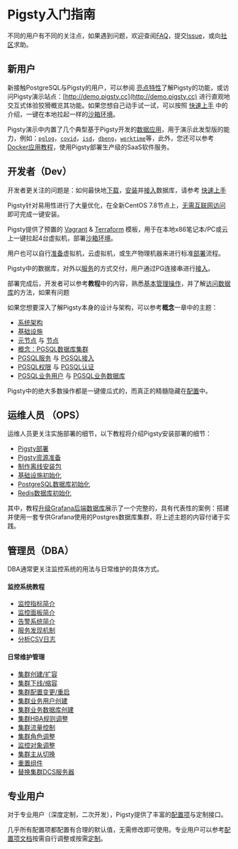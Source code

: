 # Pigsty入门指南

不同的用户有不同的关注点，如果遇到问题，欢迎查阅[FAQ](s-faq.md)，提交[Issue](https://github.com/Vonng/pigsty/issues/new)，或向[社区](community.md)求助。



## 新用户

新接触PostgreSQL与Pigsty的用户，可以参阅 [亮点特性](s-feature.md)了解Pigsty的功能，或访问Pigsty演示站点：[http://demo.pigsty.cc](http://demo.pigsty.cc) 进行直观地交互式体验狡猾概览其功能。如果您想自己动手试一试，可以按照 [快速上手](s-install.md) 中的介绍，一键在本地拉起一样的[沙箱环境](d-sandbox.md)。

Pigsty演示中内置了几个典型基于Pigsty开发的[数据应用](t-application.md)，用于演示此发型版的能力，例如：[`pglog`](http://demo.pigsty.cc/d/pglog-overview)，[`covid`](http://demo.pigsty.cc/d/covid-overview)，[`isd`](http://demo.pigsty.cc/d/isd-overview)，[`dbeng`](http://demo.pigsty.cc/d/dbeng-overview)，[`worktime`](http://demo.pigsty.cc/d/worktime-query)等，此外，您还可以参考 [Docker应用教程](t-docker.md)，使用Pigsty部署生产级的SaaS软件服务。




## 开发者（Dev）

开发者更关注的问题是：如何最快地[下载](d-prepare.md#软件下载)，[安装](s-install.md)并[接入](c-service.md#接入)数据库，请参考 [快速上手](s-install.md)

Pigsty针对易用性进行了大量优化，在全新CentOS 7.8节点上，[无需互联网访问](t-offline.md)即可完成一键安装。

Pigsty提供了预置的 [Vagrant](d-sandbox.md#本地沙箱) & [Terraform](d-sandbox.md#云端沙箱) 模板，用于在本地x86笔记本/PC或云上一键拉起4台虚拟机，部署[沙箱环境](d-sandbox.md.md)。

用户也可以自行[准备](d-prepare.md)虚拟机，云虚拟机，或生产物理机器来进行标准[部署](d-deploy.md)流程。

Pigsty中的数据库，对外以[服务](c-service.md)的方式交付，用户通过PG连接串进行[接入](c-service.md#接入)。

部署完成后，开发者可以参考**教程**中的内容，熟悉[基本管理操作](r-sop.md)，并了解[访问数据库](c-service.md#接入)的方法，如果有问题

如果您想要深入了解Pigsty本身的设计与架构，可以参考**概念**一章中的主题：
   * [系统架构](c-arch.md)
   * [基础设施](c-entity.md)
   * [元节点](c-nodes.md#元节点) 与 [节点](v-nodes.md#节点)
   * [概念：PGSQL数据库集群](c-pgsql.md)
   * [PGSQL服务](c-service.md#服务) 与 [PGSQL接入](c-service.md#接入)
   * [PGSQL权限](c-privilege.md#权限) 与 [PGSQL认证](c-privilege.md#认证)
   * [PGSQL业务用户](c-pgdbuser.md#用户) 与 [PGSQL业务数据库](c-pgdbuser.md#数据库)

Pigsty中的绝大多数操作都是一键傻瓜式的，而真正的精髓隐藏在[配置](v-config.md)中。




## 运维人员 （OPS）

运维人员更关注实施部署的细节，以下教程将介绍Pigsty安装部署的细节：

   * [Pigsty部署](d-deploy.md)
   * [Pigsty资源准备](d-prepare.md)
   * [制作离线安装包](t-offline.md)
   * [基础设施初始化](p-infra.md)
   * [PostgreSQL数据库初始化](p-pgsql.md)
   * [Redis数据库初始化](p-redis.md)

其中，教程[升级Grafana后端数据库](t-grafana-upgrade.md)展示了一个完整的，具有代表性的案例：搭建并使用一套专供Grafana使用的Postgres数据库集群，将上述主题的内容付诸于实践。



## 管理员（DBA）

DBA通常更关注监控系统的用法与日常维护的具体方式。

#### 监控系统教程

- [监控指标简介](m-metric.md)
- [监控面板简介](m-dashboard.md)
- [告警系统简介](r-alert.md)
- [服务发现机制](m-discovery.md)
- [分析CSV日志](t-application.md#PGLOG)


#### 日常维护管理

- [集群创建/扩容](r-sop.md#case-1：集群创建扩容)
- [集群下线/缩容](r-sop.md#Case-2：集群下线缩容)
- [集群配置变更/重启](r-sop.md#Case-3：集群配置变更重启)
- [集群业务用户创建](r-sop.md#Case-4：集群业务用户创建)
- [集群业务数据库创建](r-sop.md#Case-5：集群业务数据库创建)
- [集群HBA规则调整](r-sop.md#Case-6：集群HBA规则调整)
- [集群流量控制](r-sop.md#Case-7：集群流量控制)
- [集群角色调整](r-sop.md#Case-8：集群角色调整)
- [监控对象调整](r-sop.md#Case-9：监控对象调整)
- [集群主从切换](r-sop.md#Case-10：集群主从切换)
- [重置组件](r-sop.md#Case-11：重置组件)
- [替换集群DCS服务器](r-sop.md#Case-12：替换集群DCS服务器)



## 专业用户

对于专业用户（深度定制，二次开发），Pigsty提供了丰富的[配置项](v-config.md#配置项)与定制接口。

几乎所有配置项都配置有合理的默认值，无需修改即可使用。专业用户可以参考[配置项文档](v-config.md)按需自行调整或按需[定制](v-pgsql-customize.md)。

